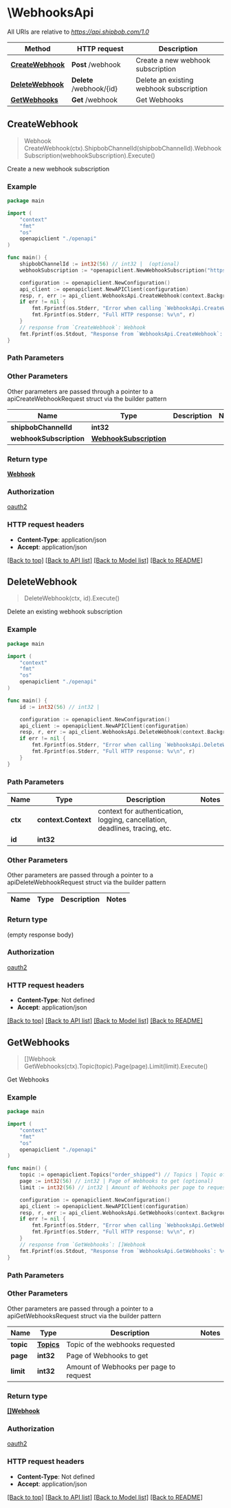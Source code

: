 # \WebhooksApi

All URIs are relative to *https://api.shipbob.com/1.0*

Method | HTTP request | Description
------------- | ------------- | -------------
[**CreateWebhook**](WebhooksApi.md#CreateWebhook) | **Post** /webhook | Create a new webhook subscription
[**DeleteWebhook**](WebhooksApi.md#DeleteWebhook) | **Delete** /webhook/{id} | Delete an existing webhook subscription
[**GetWebhooks**](WebhooksApi.md#GetWebhooks) | **Get** /webhook | Get Webhooks



## CreateWebhook

> Webhook CreateWebhook(ctx).ShipbobChannelId(shipbobChannelId).WebhookSubscription(webhookSubscription).Execute()

Create a new webhook subscription

### Example

```go
package main

import (
    "context"
    "fmt"
    "os"
    openapiclient "./openapi"
)

func main() {
    shipbobChannelId := int32(56) // int32 |  (optional)
    webhookSubscription := *openapiclient.NewWebhookSubscription("https://mywebsite.com/shipbob/handler", openapiclient.Topics("order_shipped")) // WebhookSubscription |  (optional)

    configuration := openapiclient.NewConfiguration()
    api_client := openapiclient.NewAPIClient(configuration)
    resp, r, err := api_client.WebhooksApi.CreateWebhook(context.Background()).ShipbobChannelId(shipbobChannelId).WebhookSubscription(webhookSubscription).Execute()
    if err != nil {
        fmt.Fprintf(os.Stderr, "Error when calling `WebhooksApi.CreateWebhook``: %v\n", err)
        fmt.Fprintf(os.Stderr, "Full HTTP response: %v\n", r)
    }
    // response from `CreateWebhook`: Webhook
    fmt.Fprintf(os.Stdout, "Response from `WebhooksApi.CreateWebhook`: %v\n", resp)
}
```

### Path Parameters



### Other Parameters

Other parameters are passed through a pointer to a apiCreateWebhookRequest struct via the builder pattern


Name | Type | Description  | Notes
------------- | ------------- | ------------- | -------------
 **shipbobChannelId** | **int32** |  | 
 **webhookSubscription** | [**WebhookSubscription**](WebhookSubscription.md) |  | 

### Return type

[**Webhook**](Webhook.md)

### Authorization

[oauth2](../README.md#oauth2)

### HTTP request headers

- **Content-Type**: application/json
- **Accept**: application/json

[[Back to top]](#) [[Back to API list]](../README.md#documentation-for-api-endpoints)
[[Back to Model list]](../README.md#documentation-for-models)
[[Back to README]](../README.md)


## DeleteWebhook

> DeleteWebhook(ctx, id).Execute()

Delete an existing webhook subscription

### Example

```go
package main

import (
    "context"
    "fmt"
    "os"
    openapiclient "./openapi"
)

func main() {
    id := int32(56) // int32 | 

    configuration := openapiclient.NewConfiguration()
    api_client := openapiclient.NewAPIClient(configuration)
    resp, r, err := api_client.WebhooksApi.DeleteWebhook(context.Background(), id).Execute()
    if err != nil {
        fmt.Fprintf(os.Stderr, "Error when calling `WebhooksApi.DeleteWebhook``: %v\n", err)
        fmt.Fprintf(os.Stderr, "Full HTTP response: %v\n", r)
    }
}
```

### Path Parameters


Name | Type | Description  | Notes
------------- | ------------- | ------------- | -------------
**ctx** | **context.Context** | context for authentication, logging, cancellation, deadlines, tracing, etc.
**id** | **int32** |  | 

### Other Parameters

Other parameters are passed through a pointer to a apiDeleteWebhookRequest struct via the builder pattern


Name | Type | Description  | Notes
------------- | ------------- | ------------- | -------------


### Return type

 (empty response body)

### Authorization

[oauth2](../README.md#oauth2)

### HTTP request headers

- **Content-Type**: Not defined
- **Accept**: application/json

[[Back to top]](#) [[Back to API list]](../README.md#documentation-for-api-endpoints)
[[Back to Model list]](../README.md#documentation-for-models)
[[Back to README]](../README.md)


## GetWebhooks

> []Webhook GetWebhooks(ctx).Topic(topic).Page(page).Limit(limit).Execute()

Get Webhooks



### Example

```go
package main

import (
    "context"
    "fmt"
    "os"
    openapiclient "./openapi"
)

func main() {
    topic := openapiclient.Topics("order_shipped") // Topics | Topic of the webhooks requested (optional)
    page := int32(56) // int32 | Page of Webhooks to get (optional)
    limit := int32(56) // int32 | Amount of Webhooks per page to request (optional)

    configuration := openapiclient.NewConfiguration()
    api_client := openapiclient.NewAPIClient(configuration)
    resp, r, err := api_client.WebhooksApi.GetWebhooks(context.Background()).Topic(topic).Page(page).Limit(limit).Execute()
    if err != nil {
        fmt.Fprintf(os.Stderr, "Error when calling `WebhooksApi.GetWebhooks``: %v\n", err)
        fmt.Fprintf(os.Stderr, "Full HTTP response: %v\n", r)
    }
    // response from `GetWebhooks`: []Webhook
    fmt.Fprintf(os.Stdout, "Response from `WebhooksApi.GetWebhooks`: %v\n", resp)
}
```

### Path Parameters



### Other Parameters

Other parameters are passed through a pointer to a apiGetWebhooksRequest struct via the builder pattern


Name | Type | Description  | Notes
------------- | ------------- | ------------- | -------------
 **topic** | [**Topics**](Topics.md) | Topic of the webhooks requested | 
 **page** | **int32** | Page of Webhooks to get | 
 **limit** | **int32** | Amount of Webhooks per page to request | 

### Return type

[**[]Webhook**](Webhook.md)

### Authorization

[oauth2](../README.md#oauth2)

### HTTP request headers

- **Content-Type**: Not defined
- **Accept**: application/json

[[Back to top]](#) [[Back to API list]](../README.md#documentation-for-api-endpoints)
[[Back to Model list]](../README.md#documentation-for-models)
[[Back to README]](../README.md)

